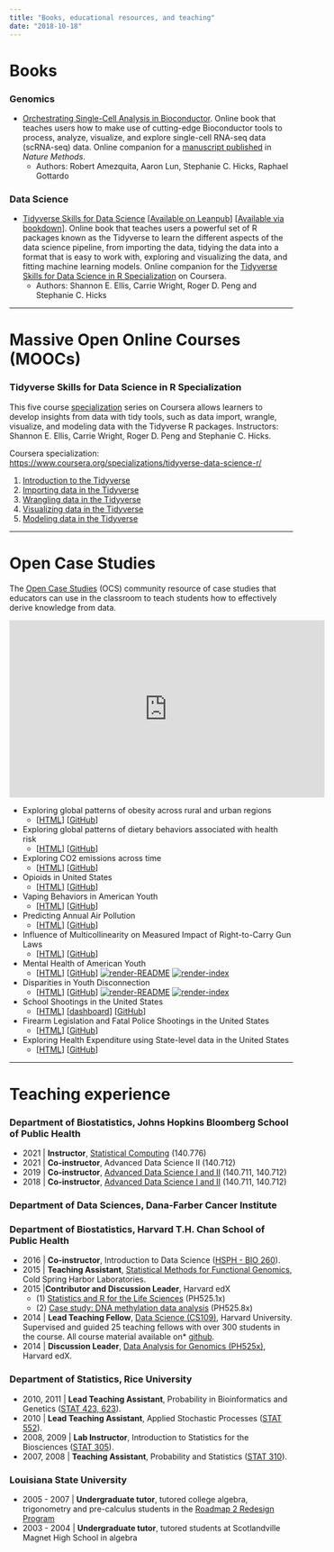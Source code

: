 ```yaml
---
title: "Books, educational resources, and teaching"
date: "2018-10-18"
---
```


# Books


### Genomics 

- [Orchestrating Single-Cell Analysis in Bioconductor](http://bioconductor.org/books/release/OSCA/). Online book that teaches users how to make use of cutting-edge Bioconductor tools to process, analyze, visualize, and explore single-cell RNA-seq data (scRNA-seq) data. Online companion for a [manuscript published](https://doi.org/10.1038/s41592-019-0654-x) in _Nature Methods_.
  - Authors: Robert Amezquita, Aaron Lun, Stephanie C. Hicks, Raphael Gottardo


### Data Science 

- [Tidyverse Skills for Data Science](https://jhudatascience.org/tidyversecourse) [[Available on Leanpub](https://leanpub.com/tidyverseskillsdatascience)] [[Available via bookdown](https://jhudatascience.org/tidyversecourse)]. Online book that teaches users a powerful set of R packages known as the Tidyverse to learn the different aspects of the data science pipeline, from importing the data, tidying the data into a format that is easy to work with, exploring and visualizing the data, and fitting machine learning models. Online companion for the [Tidyverse Skills for Data Science in R Specialization](https://www.coursera.org/specializations/tidyverse-data-science-r/) on Coursera.
  - Authors: Shannon E. Ellis, Carrie Wright, Roger D. Peng and Stephanie C. Hicks

--- 

# Massive Open Online Courses (MOOCs)

### Tidyverse Skills for Data Science in R Specialization

This five course [specialization](https://www.coursera.org/specializations/tidyverse-data-science-r/) series on Coursera allows learners to develop insights from data with tidy tools, such as data import, wrangle, visualize, and modeling data with the Tidyverse R packages. Instructors: Shannon E. Ellis, Carrie Wright, Roger D. Peng and Stephanie C. Hicks. 

Coursera specialization: https://www.coursera.org/specializations/tidyverse-data-science-r/

1. [Introduction to the Tidyverse](https://www.coursera.org/learn/tidyverse)
2. [Importing data in the Tidyverse](https://www.coursera.org/learn/tidyverse-importing-data)
3. [Wrangling data in the Tidyverse](https://www.coursera.org/learn/tidyverse-data-wrangling)
4. [Visualizing data in the Tidyverse](https://www.coursera.org/learn/tidyverse-visualize-data)
5. [Modeling data in the Tidyverse](https://www.coursera.org/learn/tidyverse-modelling-data)

--- 

# Open Case Studies

The [Open Case Studies](https://www.opencasestudies.org) (OCS) community resource of case studies that educators can use in the classroom to teach students how to effectively derive knowledge from data. 

<p align="center"><iframe width="560" height="315" src="https://www.youtube.com/embed/DgzBSOY5Yc8" frameborder="0" allowfullscreen></iframe></p>

- Exploring global patterns of obesity across rural and urban regions 
  - [[HTML](https://www.opencasestudies.org/ocs-bp-rural-and-urban-obesity)] [[GitHub](https://github.com/opencasestudies/ocs-bp-rural-and-urban-obesity)]
- Exploring global patterns of dietary behaviors associated with health risk 
  - [[HTML](https://www.opencasestudies.org/ocs-bp-diet)] [[GitHub](https://github.com/opencasestudies/)]
- Exploring CO2 emissions across time 
  - [[HTML](https://www.opencasestudies.org/ocs-bp-co2-emissions)] [[GitHub](https://github.com/opencasestudies/ocs-bp-co2-emissions)]
- Opioids in United States 
  - [[HTML](https://www.opencasestudies.org/ocs-bp-opioid-rural-urban)] [[GitHub](https://github.com/opencasestudies/ocs-bp-opioid-rural-urban)]
- Vaping Behaviors in American Youth 
  - [[HTML](https://www.opencasestudies.org/ocs-bp-vaping-case-study)] [[GitHub](https://github.com/opencasestudies/ocs-bp-vaping-case-study)]
- Predicting Annual Air Pollution 
  - [[HTML](https://www.opencasestudies.org/ocs-bp-air-pollution)] [[GitHub](https://github.com/opencasestudies/ocs-bp-air-pollution)]
- Influence of Multicollinearity on Measured Impact of Right-to-Carry Gun Laws 
  - [[HTML](https://www.opencasestudies.org/ocs-bp-RTC-analysis)] [[GitHub](https://github.com/opencasestudies/ocs-bp-RTC-analysis)]
- Mental Health of American Youth 
  - [[HTML](https://www.opencasestudies.org/ocs-bp-youth-mental-health)] [[GitHub](https://github.com/opencasestudies/ocs-bp-youth-mental-health)] [![render-README](https://github.com/opencasestudies/ocs-bp-youth-mental-health/workflows/render-README/badge.svg)](https://github.com/opencasestudies/ocs-bp-youth-mental-health/actions)
[![render-index](https://github.com/opencasestudies/ocs-bp-youth-mental-health/workflows/render-index/badge.svg)](https://github.com/opencasestudies/ocs-bp-youth-mental-health/actions)
- Disparities in Youth Disconnection  
  - [[HTML](https://www.opencasestudies.org/ocs-bp-youth-disconnection)] [[GitHub](https://github.com/opencasestudies/ocs-bp-youth-disconnection)] [![render-README](https://github.com/opencasestudies/ocs-bp-youth-disconnection/workflows/render-README/badge.svg)](https://github.com/opencasestudies/ocs-bp-youth-disconnection/actions) [![render-index](https://github.com/opencasestudies/ocs-bp-youth-disconnection/workflows/render-index/badge.svg)](https://github.com/opencasestudies/ocs-bp-youth-disconnection/actions)
- School Shootings in the United States 
  - [[HTML](https://www.opencasestudies.org/ocs-bp-school-shootings-dashboard)] [[dashboard](https://rsconnect.biostat.jhsph.edu/ocs-bp-school-shootings-dashboard)] [[GitHub](https://github.com/opencasestudies/ocs-bp-school-shootings-dashboard)]
- Firearm Legislation and Fatal Police Shootings in the United States
  - [[HTML](https://www.opencasestudies.org/ocs-police-shootings-firearm-legislation)] [[GitHub](https://github.com/opencasestudies/ocs-police-shootings-firearm-legislation)]   
- Exploring Health Expenditure using State-level data in the United States
  - [[HTML](https://www.opencasestudies.org/ocs-healthexpenditure)] [[GitHub](https://github.com/opencasestudies/ocs-healthexpenditure)] 


---

# Teaching experience

### Department of Biostatistics, Johns Hopkins Bloomberg School of Public Health

* 2021 | **Instructor**, [Statistical Computing](https://stephaniehicks.com/jhustatcomputing2021) (140.776)
* 2021 | **Co-instructor**, Advanced Data Science II (140.712)
* 2019 | **Co-instructor**, [Advanced Data Science I and II](https://jhu-advdatasci.github.io/2019/) (140.711, 140.712)
* 2018 | **Co-instructor**, [Advanced Data Science I and II](https://jhu-advdatasci.github.io/2018/) (140.711, 140.712)

### Department of Data Sciences, Dana-Farber Cancer Institute
### Department of Biostatistics, Harvard T.H. Chan School of Public Health

* 2016 | **Co-instructor**, Introduction to Data Science ([HSPH - BIO 260](http://datasciencelabs.github.io/)).
* 2015 | **Teaching Assistant**, [Statistical Methods for Functional Genomics](http://meetings.cshl.edu/courses.aspx?course=c-data&year=15), Cold Spring Harbor Laboratories.
* 2015 |**Contributor and Discussion Leader**, Harvard edX
  * (1) [Statistics and R for the Life Sciences](https://courses.edx.org/courses/HarvardX/PH525.1x/1T2015/info) (PH525.1x)
  * (2) [Case study: DNA methylation data analysis](https://courses.edx.org/courses/HarvardX/PH525.8x/1T2015/info) (PH525.8x)
* 2014 | **Lead Teaching Fellow**, [Data Science (CS109)](http://cs109.github.io/2014/), Harvard University. Supervised and guided 25 teaching fellows with over 300 students in the course. All course material available on* [github](https://github.com/cs109/2014). 
* 2014 | **Discussion Leader**, [Data Analysis for Genomics (PH525x)](http://genomicsclass.github.io/book/), Harvard edX.

### Department of Statistics, Rice University 

* 2010, 2011 | **Lead Teaching Assistant**, Probability in Bioinformatics and Genetics ([STAT 423, 623](http://statistics.rice.edu/feed/CoursesDisplay.aspx?CID=471)).
* 2010 | **Lead Teaching Assistant**, Applied Stochastic Processes ([STAT 552](http://statistics.rice.edu/feed/CoursesDisplay.aspx?CID=444)).
* 2008, 2009 | **Lab Instructor**, Introduction to Statistics for the Biosciences ([STAT 305](http://statistics.rice.edu/feed/CoursesDisplay.aspx?CID=373)).
* 2007, 2008 | **Teaching Assistant**, Probability and Statistics ([STAT 310](http://statistics.rice.edu/feed/CoursesDisplay.aspx?CID=376)). 

### Louisiana State University 

* 2005 - 2007 | **Undergraduate tutor**, tutored college algebra, trigonometry and pre-calculus students in the [Roadmap 2 Redesign Program](https://www.math.lsu.edu/dept/courses/1021/Redesign)
* 2003 - 2004 | **Undergraduate tutor**, tutored students at Scotlandville Magnet High School in algebra
